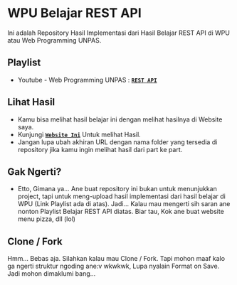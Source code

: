 # WPU Belajar REST API

Ini adalah Repository Hasil Implementasi dari Hasil Belajar REST API di WPU atau Web Programming UNPAS.

## Playlist
- Youtube - Web Programming UNPAS : **[`REST API`](https://www.youtube.com/playlist?list=PLFIM0718LjIW7AsIbnhFg15t9yx4H-sQ0)**

## Lihat Hasil
- Kamu bisa melihat hasil belajar ini dengan melihat hasilnya di Website saya.
- Kunjungi **[`Website Ini`](https://gifaldyazkaa.github.io/wpu-belajar-rest-api/part4/latihan2.html)** Untuk melihat Hasil.
- Jangan lupa ubah akhiran URL dengan nama folder yang tersedia di repository jika kamu ingin melihat hasil dari part ke part.

## Gak Ngerti?
- Etto, Gimana ya... Ane buat repository ini bukan untuk menunjukkan project, tapi untuk meng-upload hasil implementasi dari hasil belajar di WPU (Link Playlist ada di atas). Jadi... Kalau mau mengerti sih saran ane nonton Playlist Belajar REST API diatas. Biar tau, Kok ane buat website menu pizza, dll (lol)

## Clone / Fork
Hmm... Bebas aja. Silahkan kalau mau Clone / Fork. Tapi mohon maaf kalo ga ngerti struktur ngoding ane:v wkwkwk, Lupa nyalain Format on Save. Jadi mohon dimaklumi bang...
